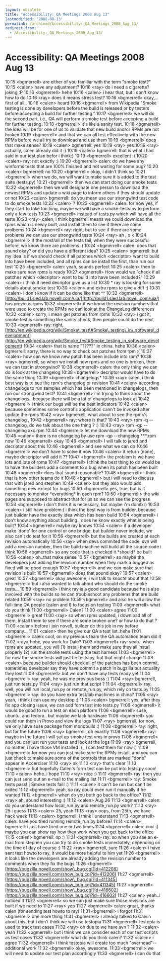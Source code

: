 ```yaml
---
layout: obsolete
title: "Accessibility: QA Meetings 2008 Aug 13"
lastmodified: '2008-08-13'
permalink: /archived/Accessibility:_QA_Meetings_2008_Aug_13/
redirect_from:
  - /Accessibility:_QA_Meetings_2008_Aug_13/
---
```


Accessibility: QA Meetings 2008 Aug 13
======================================

10:15 \<bgmerrell\> are either of you familiar with the term "smoke test?"
 10:15 \<calen\> have any adjustment?
 10:16 \<ray\> do i need a cigarette? joking :P
 10:16 \<bgmerrell\> hehe
 10:16 \<calen\> i hear that, but i don't know how to do
 10:16 \<ray\> does it means stress test?
 10:16 \<bgmerrell\> okay,... first of all..
 10:16 \<calen\> heard
 10:16 \<bgmerrell\> from Wikipedia "Smoke testing is done by developers before the build is released or by testers before accepting a build for further testing."
 10:17 \<bgmerrell\> we will do the second part, i.e., QA will perform a smoke test before accepting a build for further testing.
 10:18 \<bgmerrell\> it's like a sanity test.
 10:18 \<bgmerrell\> the idea will be for one of us to validate that new build and/or RPMs are not broken
 10:19 \<bgmerrell\> and that we can all test effectively with the new RPMs before we all try to download and use them
 10:19 \<bgmerrell\> does that make sense?
 10:19 \<calen\> bgmerrell: yes
 10:19 \<ray\> yes
 10:19 \<ray\> actually, calen already did it :)
 10:19 \<calen\> bgmerrell: that is what i had said in our test plan befor i think:)
 10:19 \<bgmerrell\> excellent :)
 10:20 \<calen\> ray: not exactly :)
 10:20 \<bgmerrell\> calen: do we have any winforms tests that are 100% finished and not waiting for some bug?
 10:20 \<calen\> bgmerrell: no
 10:20 \<bgmerrell\> okay, i didn't think so
 10:21 \<bgmerrell\> when we do, we will want to make sure it is added to the test suite (tests.py)
 10:21 \<bgmerrell\> then we can start doing our smoke tests
 10:22 \<bgmerrell\> then we will designate one person to download the newest RPMs and update a wiki page to inform others if they should update or not
 10:22 \<calen\> bgmerrell: do you mean use our strongwind test code to do smoke tests
 10:22 \<calen\> ?
 10:23 \<bgmerrell\> calen: for now yes, if they start to take too long, maybe we will have a smoke-tests.py to perform only a few tests
 10:23 \<bgmerrell\> instead of tests.py which will have all the tests
 10:23 \<ray\> calen, i think bgmerrell means we could download the rpms which is newly built, and install them to see if there are some prolbems
 10:24 \<bgmerrell\> ray: right, but to see if there are some problems we can use our strongwind tests
 10:24 \<ray\> ah , o k
 10:24 \<bgmerrell\> if the most/all of the tests fail, when they were successful before, we know there are problems :)
 10:24 \<bgmerrell\> calen: does that sound okay? or did you have a different idea?
 10:25 \<calen\> bgmerrell: but my idea is if we should check if all patches which \<decriptor\> want to build into have been included, and all rpms can be install the first, than run our test
 10:25 \<bgmerrell\> calen: yeah, sounds perfect
 10:25 \<calen\> then to make sure new rpms is ready
 10:27 \<bgmerrell\> How would we "check if all patches which \<decriptor\> want to build into have been included?"
 10:29 \<calen\> i think it need decriptor give us a list
 10:30 \* ray is looking for some details about smoke test
 10:30 \<calen\> and extra rpms to give a diff :)
 10:31 \<calen\> i don't know if it can be done like that \^\^
 10:32 \<bgmerrell\> [http://build1.sled.lab.novell.com/uia/](http://build1.sled.lab.novell.com/uia/) has previous rpms
 10:32 \<bgmerrell\> if we know the revision numbers that were used to create the RPMs we can look at the ChangeLog differences
 10:32 \<calen\> sorry, i mean get patches from rpms
 10:32 \<ray\> i got it, smoke test is something like sanity check, then people could do the next
 10:33 \<bgmerrell\> ray: right, [http://en.wikipedia.org/wiki/Smoke\_test\#Smoke\_testing\_in\_software\_development](http://en.wikipedia.org/wiki/Smoke_test#Smoke_testing_in_software_development)
 10:34 \<calen\> that is name "?????" in china. hehe
 10:36 \<calen\> bgmerrell: sorry, there is no way to check out patches from rpm :(
 10:37 \<calen\> how can we know new patch has been include into rpm?
 10:38 \<ray\> bgmerrell, so when we install new rpms and no one is broken, then we can test in strongwind?
 10:38 \<bgmerrell\> calen: the only thing we can do is look at the changelog
 10:38 \<bgmerrell\> decriptor would have to do the same thing
 10:39 \<bgmerrell\> changelogs\*
 10:39 \<ray\> calen, i think best way is to see the rpm's changelog or revision
 10:41 \<calen\> according changelogs to run samples which has been mentioned in changelogs, then run our strongwind test?
 10:41 \<bgmerrell\> i'm trying to think about the changelogs.. because there will be a lot of changelogs to look at
 10:42 \<bgmerrell\> i think our bugs will be the best indicators
 10:42 \<calen\> because sometimes some control's application cann't be invoked after update the rpms
 10:42 \<ray\> bgmerrell, what about to see the rpms's changelog ,
 10:42 \<bgmerrell\> ray: where is that?
 10:43 \<ray\> rpm -q --changelog, do we talk about the one thing ? :)
 10:43 \<ray\> rpm -qp --changelog xxx.rpm
 10:44 \<bgmerrell\> let me download the new RPMs
 10:45 \<calen\> there is no changelog by use rpm -qp --changelog \*\*\*.rpm now
 10:46 \<bgmerrell\> okay
 10:46 \<bgmerrell\> I will talk to jared and decriptor about this
 10:46 \<bgmerrell\> and see what we can do
 10:46 \<bgmerrell\> we don't have to solve it now
 10:46 \<calen\> it return (none), maybe descriptor will add it ??
 10:47 \<bgmerrell\> the problem is we have lots and lots of rpms
 10:47 \<bgmerrell\> I think the best thing to do would be to have the builders add a comment to a bug when its patch has been built
 10:48 \<bgmerrell\> does that sound reasonable?
 10:48 \<bgmerrell\> i think that is how other teams do it
 10:48 \<bgmerrell\> but i will need to discuss that with jared and stephen
 10:49 \<calen\> but they also would add something new except for bugs
 10:50 \<bgmerrell\> yes, true, but is it necessary to monitor \*everything\* in each rpm?
 10:50 \<bgmerrell\> the wiki pages are supposed to abstract that for us so we can see the progress
 10:53 \<bgmerrell\> i don't think it is necessary, but maybe i'm dumb :)
 10:53 \<calen\> i still have problem:( i think the best way is from builder, because just builder have the exactly idea which has been build
 10:54 \<bgmerrell\> i don't know anything about building.. does he know exactly what is being built?
 10:54 \<bgmerrell\> maybe ray knows
 10:54 \<calen\> if a developer make 'done' for one control or one bridge, but builder never include, we also can't do test for it
 10:56 \<bgmerrell\> but the builds are created at each revision automatically
 10:56 \<ray\> when devs commited the code, svn will add a revision number, then the build machine will build all the source code i think
 10:56 \<bgmerrell\> so any code that is checked it \*should\* be built
 10:56 \<calen\> oh..that make sense
 10:57 \<bgmerrell\> so maybe the developers just adding the revision number when they mark a bugged as fixed will be good enough
 10:57 \<bgmerrell\> and we can make sure that revision is built
 10:57 \<bgmerrell\> does that sound okay?
 10:57 \<calen\> great
 10:57 \<bgmerrell\> okay awesome, i will talk to knocte about that
 10:58 \<bgmerrell\> but i also wanted to talk about who should do the smoke tests...
 10:59 \<bgmerrell\> i think ray is a good candidate because he is also involved with the builds so he can troubleshoot any problems that are build related
 10:59 \<ray\> no problem
 10:59 \<bgmerrell\> and also he will allow the full-time QA people (calen and I) to focus on testing
 11:00 \<bgmerrell\> what do you think
 11:00 \<bgmerrell\> Calen?
 11:00 \<calen\> agree
 11:00 \<bgmerrell\> great
 11:00 \<ray\> so when rpms updated, i download all of them, install them to see if there are some broken one? or how to do that ?
 11:00 \<calen\> before i join novell, builder do this job in my before company...
 11:01 \<calen\> then he give our QA a test list..hehe
 11:01 \<bgmerrell\> calen: cool, on my previous team the QA automation team did it
 11:02 \<ray\> hehe, you work for Dale?
 11:03 \<bgmerrell\> ray: yeah.. when rpms are updated, you will (1) install them and make sure they all install properly (2) run the smoke tests using the test harness
 11:03 \<bgmerrell\> for now the smoke tests will just be tests.py, but that might change
 11:03 \<calen\> because builder should check all of the patches has been commit. sometimes developer say they have commit a patch in bugzilla but actuality they lost
 11:03 \<bgmerrell\> but we don't have any tests ready yet
 11:04 \<bgmerrell\> ray: yeah, he was me previous boss :)
 11:04 \<ray\> bgmerrell, just run tests.py
 11:04 \<ray\> just run that script ?
 11:04 \<bgmerrell\> ray: well, you will run local\_run.py or remote\_run.py, which rely on tests.py
 11:05 \<bgmerrell\> ray: do you have extra test/lab machines in china?
 11:05 \<ray\> yeah, i think i can use my desktop :)
 11:05 \<calen\> bgmerrell: yes, after they fix app closing issue, we can add form test into tests.py
 11:06 \<bgmerrell\> it would be good to run a test on each platform
 11:06 \<bgmerrell\> suse, ubuntu, and fedora.. but maybe we lack hardware
 11:06 \<bgmerrell\> you could run them in Provo and view the logs
 11:07 \<ray\> bgmerrell, for now, we only have suse package from monobuild :)
 11:08 \<bgmerrell\> ray: right, but for the future
 11:08 \<ray\> bgmerrell, oh exactly
 11:08 \<bgmerrell\> ray: maybe in the future i will set up smoke test vms in provo
 11:08 \<bgmerrell\> and you can just run your tests and look at the logs
 11:09 \<ray\> bgmerrell, no matter, i have those VM installed :) , i can test them for now :)
 11:09 \<bgmerrell\> for now you can just make sure the RPMs install, and you can just check to make sure some of the controls that are marked "done" appear in Accerciser
 11:10 \<ray\> ok
 11:10 \<ray\> that's clear
 11:10 \<bgmerrell\> but hopefully Calen's form test can be put into tests.py soon!
 11:10 \<calen\> hehe..i hope
 11:10 \<ray\> nice :)
 11:11 \<bgmerrell\> ray: then you can just send out an e-mail to the mailing list
 11:11 \<bgmerrell\> ray: Smoke tests pass! | Smoke tests fail! :)
 11:11 \<calen\> it can't be run but can't be exited
 11:12 \<bgmerrell\> yeah, so ray could even run it manually if he wanted
 11:12 \<bgmerrell\> when do you both go back to the office?
 11:12 \<ray\> ah, sound interesting :)
 11:12 \<calen\> Aug.26
 11:13 \<bgmerrell\> calen: do you understand how local\_run.py and remote\_run.py work?
 11:13 \<ray\> 25 i guess
 11:13 \<calen\> 25, yeah
 11:13 \<ray\> oops, from 25th, we have hack week
 11:13 \<calen\> bgmerrell: i think i understand
 11:13 \<bgmerrell\> calen: have you tried running remote\_run.py before?
 11:14 \<calen\> bgmerrell: i just have tried one or two times
 11:14 \<bgmerrell\> calen: cool :) maybe you can show ray how they work when you get back to the office
 11:15 \<calen\> bgmerrell: np :)
 11:21 \<bgmerrell\> ray: so when you see an e-mail from stephen you can try to do smoke tests immediately, depending on the time of day of course :)
 11:22 \<ray\> bgmerrell, sure
 11:26 \<calen\> i have sent test howto to ray, it would be more helpful to him yet
 11:26 \<bgmerrell\> it looks like the developers are already adding the revision number to comments when they fix the bugs
 11:26 \<bgmerrell\> [https://bugzilla.novell.com/show\_bug.cgi?id=412206](https://bugzilla.novell.com/show_bug.cgi?id=412206)
 11:27 \<bgmerrell\> [https://bugzilla.novell.com/show\_bug.cgi?id=411345](https://bugzilla.novell.com/show_bug.cgi?id=411345)
 11:27 \<bgmerrell\> [https://bugzilla.novell.com/show\_bug.cgi?id=416602](https://bugzilla.novell.com/show_bug.cgi?id=416602)
 11:27 \<calen\> yeah..i noticed it
 11:27 \<bgmerrell\> so we can just make sure those revisions are built if we need to
 11:27 \<ray\> yep
 11:27 \<bgmerrell\> calen: great, thanks calen (for sending test howto to ray)
 11:31 \<bgmerrell\> i forgot
 11:31 \<bgmerrell\> one more thing
 11:31 \<bgmerrell\> i already talked to Calvin about this, but i don't think we will use testopia
 11:31 \<bgmerrell\> testopia is used to track test cases
 11:32 \<ray\> oh due to we have svn ?
 11:32 \<calen\> yeah
 11:32 \<bgmerrell\> but i think we can consider each of our test scripts as test cases
 11:32 \<bgmerrell\> what do you think calen?
 11:32 \<calen\> i agree
 11:32 \<bgmerrell\> i think testopia will create too much "overhead"--additional work
 11:32 \<bgmerrell\> okay, awesome.
 11:33 \<bgmerrell\> we will need to update our test plan accordingly
 11:33 \<bgmerrell\> i can do that

